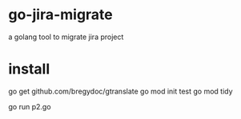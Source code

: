 # go-jira-migrate
a golang tool to migrate jira project


# install


go get github.com/bregydoc/gtranslate
go mod init test
go mod tidy

go run p2.go